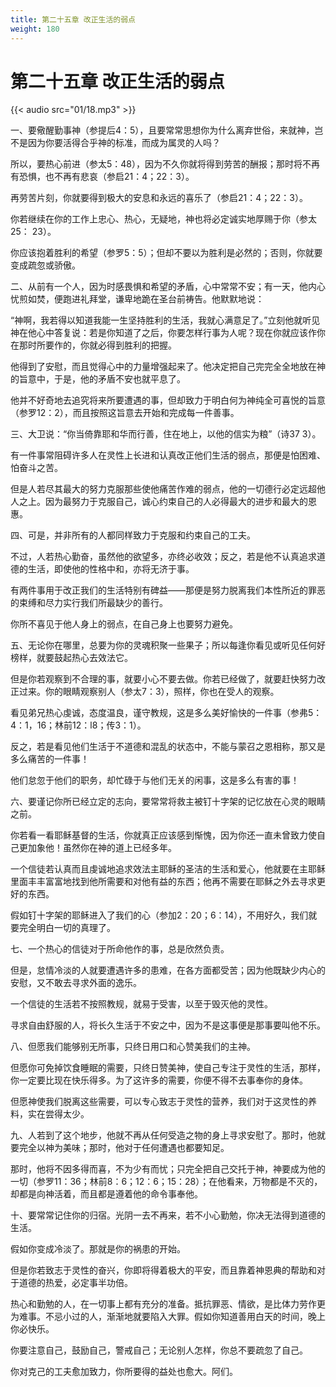 ```yaml
---
title: 第二十五章 改正生活的弱点
weight: 180
---
```

# 第二十五章 改正生活的弱点

{{< audio src="01/18.mp3" >}}

一、要儆醒勤事神（参提后4：5），且要常常思想你为什么离弃世俗，来就神，岂不是因为你要活得合乎神的标准，而成为属灵的人吗？

所以，要热心前进（参太5：48），因为不久你就将得到劳苦的酬报；那时将不再有恐惧，也不再有悲哀（参启21：4；22：3）。

再劳苦片刻，你就要得到极大的安息和永远的喜乐了（参启21：4；22：3）。

你若继续在你的工作上忠心、热心，无疑地，神也将必定诚实地厚赐于你（参太25：
          23）。

你应该抱着胜利的希望（参罗5：5）；但却不要以为胜利是必然的；否则，你就要变成疏忽或骄傲。

二、从前有一个人，因为时感畏惧和希望的矛盾，心中常常不安；有一天，他内心忧煎如焚，便跑进礼拜堂，谦卑地跪在圣台前祷告。他默默地说：

“神啊，我若得以知道我能一生坚持胜利的生活，我就心满意足了。”立刻他就听见神在他心中答复说：若是你知道了之后，你要怎样行事为人呢？现在你就应该作你在那时所要作的，你就必得到胜利的把握。

他得到了安慰，而且觉得心中的力量增强起来了。他决定把自己完完全全地放在神的旨意中，于是，他的矛盾不安也就平息了。

他并不好奇地去追究将来所要遭遇的事，但却致力于明白何为神纯全可喜悦的旨意（参罗12：2），而且按照这旨意去开始和完成每一件善事。

三、大卫说：“你当倚靠耶和华而行善，住在地上，以他的信实为粮”（诗37
          3）。

有一件事常阻碍许多人在灵性上长进和认真改正他们生活的弱点，那便是怕困难、怕奋斗之苦。

但是人若尽其最大的努力克服那些使他痛苦作难的弱点，他的一切德行必定远超他人之上。因为最努力于克服自己，诚心约束自己的人必得最大的进步和最大的恩惠。

四、可是，并非所有的人都同样致力于克服和约束自己的工夫。

不过，人若热心勤奋，虽然他的欲望多，亦终必收效；反之，若是他不认真追求道德的生活，即使他的性格中和，亦将无济于事。

有两件事用于改正我们的生活特别有碑益——那便是努力脱离我们本性所近的罪恶的束缚和尽力实行我们所最缺少的善行。

你所不喜见于他人身上的弱点，在自己身上也要努力避免。

五、无论你在哪里，总要为你的灵魂积聚一些果子；所以每逢你看见或听见任何好榜样，就要鼓起热心去效法它。

但是你若观察到不合理的事，就要小心不要去做。你若已经做了，就要赶快努力改正过来。你的眼睛观察别人（参太7：3），照样，你也在受人的观察。

看见弟兄热心虔诚，态度温良，谨守教规，这是多么美好愉快的一件事（参弗5：4：1，16；林前12：l8；传3：1）。

反之，若是看见他们生活于不道德和混乱的状态中，不能与蒙召之恩相称，那又是多么痛苦的一件事！

他们怠忽于他们的职务，却忙碌于与他们无关的闲事，这是多么有害的事！

六、要谨记你所已经立定的志向，要常常将救主被钉十字架的记忆放在心灵的眼睛之前。

你若看一看耶稣基督的生活，你就真正应该感到惭愧，因为你还一直未曾致力使自己更加象他！虽然你在神的道上已经多年。

一个信徒若认真而且虔诚地追求效法主耶稣的圣洁的生活和爱心，他就要在主耶稣里面丰丰富富地找到他所需要和对他有益的东西；他再不需要在耶稣之外去寻求更好的东西。

假如钉十字架的耶稣进入了我们的心（参加2：20；6：14），不用好久，我们就要完全明白一切的真理了。

七、一个热心的信徒对于所命他作的事，总是欣然负责。

但是，怠情冷淡的人就要遭遇许多的患难，在各方面都受苦；因为他既缺少内心的安慰，又不敢去寻求外面的逸乐。

一个信徒的生活若不按照教规，就易于受害，以至于毁灭他的灵性。

寻求自由舒服的人，将长久生活于不安之中，因为不是这事便是那事要叫他不乐。

八、但愿我们能够别无所事，只终日用口和心赞美我们的主神。

但愿你可免掉饮食睡眠的需要，只终日赞美神，使自己专注于灵性的生活，那样，你一定要比现在快乐得多。为了这许多的需要，你便不得不去事奉你的身体。

但愿神使我们脱离这些需要，可以专心致志于灵性的营养，我们对于这灵性的养料，实在尝得太少。

九、人若到了这个地步，他就不再从任何受造之物的身上寻求安慰了。那时，他就要完全以神为美味；那时，他对于任何遭遇也都要知足。

那时，他将不因多得而喜，不为少有而忧；只完全把自己交托于神，神要成为他的一切（参罗11：36；林前8：6；12：6；15：28）；在他看来，万物都是不灭的，却都是向神活着，而且都是遵着他的命令事奉他。

十、要常常记住你的归宿。光阴一去不再来，若不小心勤勉，你决无法得到道德的生活。

假如你变成冷淡了。那就是你的祸患的开始。

但是你若致志于灵性的奋兴，你即将得着极大的平安，而且靠着神恩典的帮助和对于道德的热爱，必定事半功倍。

热心和勤勉的人，在一切事上都有充分的准备。抵抗罪恶、情欲，是比体力劳作更为难事。不忌小过的人，渐渐地就要陷入大罪。假如你知道善用白天的时间，晚上你必快乐。

你要注意自己，鼓励自己，警戒自己；无论别人怎样，你总不要疏忽了自己。

你对克己的工夫愈加致力，你所要得的益处也愈大。阿们。

